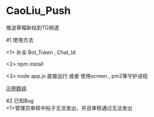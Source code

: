# CaoLiu_Push
推送草榴新帖到TG频道

#1.使用方法  

<1> 补全 Bot_Token , Chat_Id  

<2> npm install  

<3> node app.js 直接运行 或者 使用screen , pm2等守护进程   

[示例群组](https://t.me/CaoLiu_Push)

#2.已知Bug  
<1>管理员审核中帖子无法发出，并且审核通过无法发出
